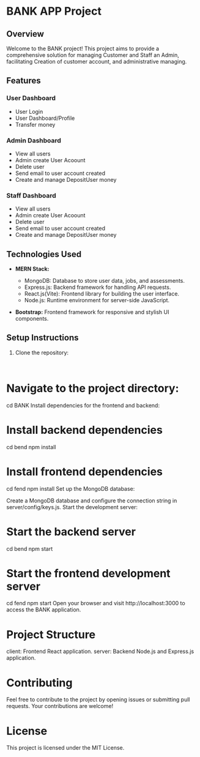 # BANK APP Project

## Overview

Welcome to the BANK project! This project aims to provide a comprehensive solution for managing Customer and Staff an Admin, facilitating Creation of customer account, and administrative managing.

## Features

### User Dashboard
- User Login
- User Dashboard/Profile
- Transfer money

### Admin Dashboard
- View all users
- Admin create User Acoount
- Delete user
- Send email to user account created 
- Create and manage DepositUser money

### Staff Dashboard
- View all users
- Admin create User Acoount
- Delete user
- Send email to user account created 
- Create and manage DepositUser money

## Technologies Used

- **MERN Stack:**
  - MongoDB: Database to store user data, jobs, and assessments.
  - Express.js: Backend framework for handling API requests.
  - React.js(Vite): Frontend library for building the user interface.
  - Node.js: Runtime environment for server-side JavaScript.

- **Bootstrap:** Frontend framework for responsive and stylish UI components.


## Setup Instructions

1. Clone the repository:
   ```bash
  


# Navigate to the project directory:

cd BANK
Install dependencies for the frontend and backend:


# Install backend dependencies
cd bend
npm install

# Install frontend dependencies
cd fend
npm install
Set up the MongoDB database:

Create a MongoDB database and configure the connection string in server/config/keys.js.
Start the development server:


# Start the backend server
cd bend
npm start

# Start the frontend development server
cd fend
npm start
Open your browser and visit http://localhost:3000 to access the BANK application.

# Project Structure
client: Frontend React application.
server: Backend Node.js and Express.js application.

# Contributing
Feel free to contribute to the project by opening issues or submitting pull requests. Your contributions are welcome!

# License
This project is licensed under the MIT License.

